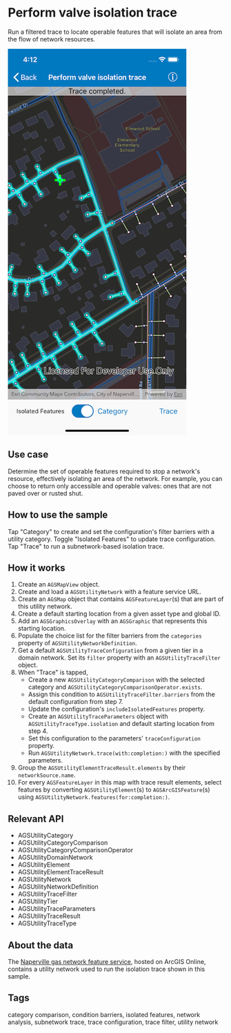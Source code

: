 # Perform valve isolation trace

Run a filtered trace to locate operable features that will isolate an area from the flow of network resources.

![Image of perform valve isolation trace](perform-valve-isolation-trace.png)

## Use case

Determine the set of operable features required to stop a network's resource, effectively isolating an area of the network. For example, you can choose to return only accessible and operable valves: ones that are not paved over or rusted shut.

## How to use the sample

Tap "Category" to create and set the configuration's filter barriers with a utility category. Toggle "Isolated Features" to update trace configuration. Tap "Trace" to run a subnetwork-based isolation trace.

## How it works

1. Create an `AGSMapView` object.
2. Create and load a `AGSUtilityNetwork` with a feature service URL.
3. Create an `AGSMap` object that contains `AGSFeatureLayer`(s) that are part of this utility network.
4. Create a default starting location from a given asset type and global ID.
5. Add an `AGSGraphicsOverlay` with an `AGSGraphic` that represents this starting location.
6. Populate the choice list for the filter barriers from the `categories` property of `AGSUtilityNetworkDefinition`.
7. Get a default `AGSUtilityTraceConfiguration` from a given tier in a domain network. Set its `filter` property with an `AGSUtilityTraceFilter` object.
8. When "Trace" is tapped,
    * Create a new `AGSUtilityCategoryComparison` with the selected category and `AGSUtilityCategoryComparisonOperator.exists`. 
    * Assign this condition to `AGSUtilityTraceFilter.barriers` from the default configuration from step 7.
    * Update the configuration's `includeIsolatedFeatures` property.
    * Create an `AGSUtilityTraceParameters` object with `AGSUtilityTraceType.isolation` and default starting location from step 4.
    * Set this configuration to the parameters' `traceConfiguration` property.
    * Run `AGSUtilityNetwork.trace(with:completion:)` with the specified parameters.
9. Group the `AGSUtilityElementTraceResult.elements` by their `networkSource.name`.
10. For every `AGSFeatureLayer` in this map with trace result elements, select features by converting `AGSUtilityElement`(s) to `AGSArcGISFeature`(s) using `AGSUtilityNetwork.features(for:completion:)`.

## Relevant API

* AGSUtilityCategory
* AGSUtilityCategoryComparison
* AGSUtilityCategoryComparisonOperator
* AGSUtilityDomainNetwork
* AGSUtilityElement
* AGSUtilityElementTraceResult
* AGSUtilityNetwork
* AGSUtilityNetworkDefinition
* AGSUtilityTraceFilter
* AGSUtilityTier
* AGSUtilityTraceParameters
* AGSUtilityTraceResult
* AGSUtilityTraceType

## About the data

The [Naperville gas network feature service](https://sampleserver7.arcgisonline.com/arcgis/rest/services/UtilityNetwork/NapervilleGas/FeatureServer), hosted on ArcGIS Online, contains a utility network used to run the isolation trace shown in this sample.

## Tags

category comparison, condition barriers, isolated features, network analysis, subnetwork trace, trace configuration, trace filter, utility network